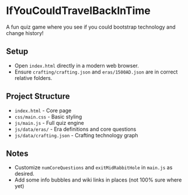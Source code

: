 # IfYouCouldTravelBackInTime

A fun quiz game where you see if you could bootstrap technology and change history!

## Setup
- Open `index.html` directly in a modern web browser.
- Ensure `crafting/crafting.json` and `eras/1500AD.json` are in correct relative folders.

## Project Structure
- `index.html` - Core page
- `css/main.css` - Basic styling
- `js/main.js` - Full quiz engine
- `js/data/eras/` - Era definitions and core questions
- `js/data/crafting.json` - Crafting technology graph

## Notes
- Customize `numCoreQuestions` and `exitMidRabbitHole` in `main.js` as desired.
- Add some info bubbles and wiki links in places (not 100% sure where yet)
